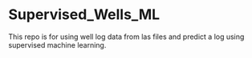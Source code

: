 # Supervised_Wells_ML
This repo is for using well log data from las files and predict a log using supervised machine learning. 
